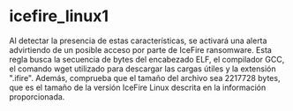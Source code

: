# icefire_linux1
Al detectar la presencia de estas características, se activará una alerta advirtiendo de un posible acceso por parte de IceFire ransomware.
Esta regla busca la secuencia de bytes del encabezado ELF, el compilador GCC, el comando wget utilizado para descargar las cargas útiles y la extensión ".ifire". 
Además, comprueba que el tamaño del archivo sea 2217728 bytes, que es el tamaño de la versión IceFire Linux descrita en la información proporcionada. 
